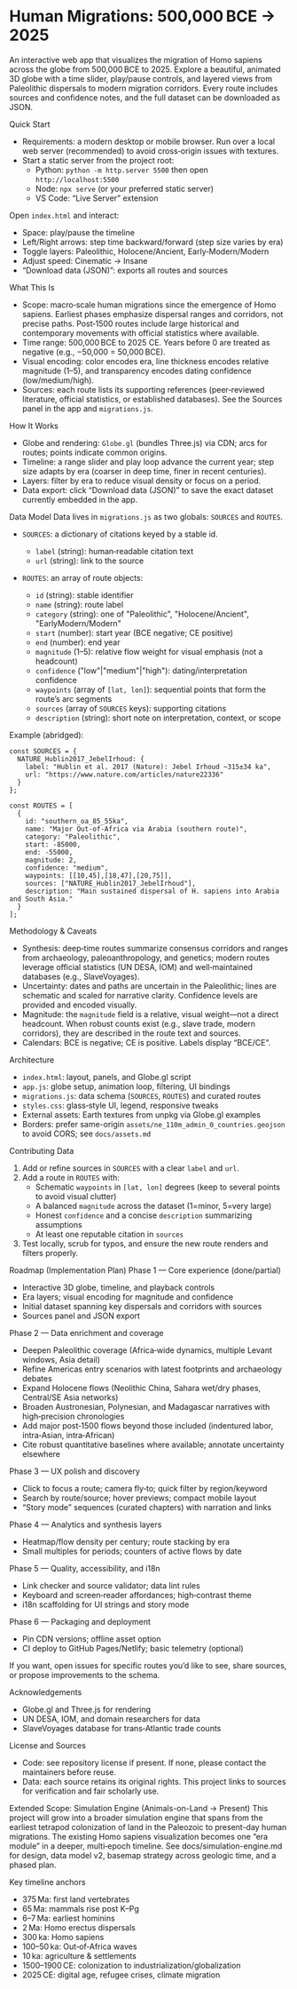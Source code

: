 # Human Migrations: 500,000 BCE → 2025

An interactive web app that visualizes the migration of Homo sapiens across the globe from 500,000 BCE to 2025. Explore a beautiful, animated 3D globe with a time slider, play/pause controls, and layered views from Paleolithic dispersals to modern migration corridors. Every route includes sources and confidence notes, and the full dataset can be downloaded as JSON.


Quick Start
- Requirements: a modern desktop or mobile browser. Run over a local web server (recommended) to avoid cross‑origin issues with textures.
- Start a static server from the project root:
  - Python: `python -m http.server 5500` then open `http://localhost:5500`
  - Node: `npx serve` (or your preferred static server)
  - VS Code: “Live Server” extension

Open `index.html` and interact:
- Space: play/pause the timeline
- Left/Right arrows: step time backward/forward (step size varies by era)
- Toggle layers: Paleolithic, Holocene/Ancient, Early‑Modern/Modern
- Adjust speed: Cinematic → Insane
- “Download data (JSON)”: exports all routes and sources


What This Is
- Scope: macro‑scale human migrations since the emergence of Homo sapiens. Earliest phases emphasize dispersal ranges and corridors, not precise paths. Post‑1500 routes include large historical and contemporary movements with official statistics where available.
- Time range: 500,000 BCE to 2025 CE. Years before 0 are treated as negative (e.g., −50,000 = 50,000 BCE).
- Visual encoding: color encodes era, line thickness encodes relative magnitude (1–5), and transparency encodes dating confidence (low/medium/high).
- Sources: each route lists its supporting references (peer‑reviewed literature, official statistics, or established databases). See the Sources panel in the app and `migrations.js`.


How It Works
- Globe and rendering: `Globe.gl` (bundles Three.js) via CDN; arcs for routes; points indicate common origins.
- Timeline: a range slider and play loop advance the current year; step size adapts by era (coarser in deep time, finer in recent centuries).
- Layers: filter by era to reduce visual density or focus on a period.
- Data export: click “Download data (JSON)” to save the exact dataset currently embedded in the app.


Data Model
Data lives in `migrations.js` as two globals: `SOURCES` and `ROUTES`.

- `SOURCES`: a dictionary of citations keyed by a stable id.
  - `label` (string): human‑readable citation text
  - `url` (string): link to the source

- `ROUTES`: an array of route objects:
  - `id` (string): stable identifier
  - `name` (string): route label
  - `category` (string): one of "Paleolithic", "Holocene/Ancient", "EarlyModern/Modern"
  - `start` (number): start year (BCE negative; CE positive)
  - `end` (number): end year
  - `magnitude` (1–5): relative flow weight for visual emphasis (not a headcount)
  - `confidence` ("low"|"medium"|"high"): dating/interpretation confidence
  - `waypoints` (array of `[lat, lon]`): sequential points that form the route’s arc segments
  - `sources` (array of `SOURCES` keys): supporting citations
  - `description` (string): short note on interpretation, context, or scope

Example (abridged):
```
const SOURCES = {
  NATURE_Hublin2017_JebelIrhoud: {
    label: "Hublin et al. 2017 (Nature): Jebel Irhoud ~315±34 ka",
    url: "https://www.nature.com/articles/nature22336"
  }
};

const ROUTES = [
  {
    id: "southern_oa_85_55ka",
    name: "Major Out‑of‑Africa via Arabia (southern route)",
    category: "Paleolithic",
    start: -85000,
    end: -55000,
    magnitude: 2,
    confidence: "medium",
    waypoints: [[10,45],[18,47],[20,75]],
    sources: ["NATURE_Hublin2017_JebelIrhoud"],
    description: "Main sustained dispersal of H. sapiens into Arabia and South Asia."
  }
];
```


Methodology & Caveats
- Synthesis: deep‑time routes summarize consensus corridors and ranges from archaeology, paleoanthropology, and genetics; modern routes leverage official statistics (UN DESA, IOM) and well‑maintained databases (e.g., SlaveVoyages).
- Uncertainty: dates and paths are uncertain in the Paleolithic; lines are schematic and scaled for narrative clarity. Confidence levels are provided and encoded visually.
- Magnitude: the `magnitude` field is a relative, visual weight—not a direct headcount. When robust counts exist (e.g., slave trade, modern corridors), they are described in the route text and sources.
- Calendars: BCE is negative; CE is positive. Labels display “BCE/CE”.


Architecture
- `index.html`: layout, panels, and Globe.gl script
- `app.js`: globe setup, animation loop, filtering, UI bindings
- `migrations.js`: data schema (`SOURCES`, `ROUTES`) and curated routes
- `styles.css`: glass‑style UI, legend, responsive tweaks
- External assets: Earth textures from unpkg via Globe.gl examples
 - Borders: prefer same-origin `assets/ne_110m_admin_0_countries.geojson` to avoid CORS; see `docs/assets.md`


Contributing Data
1) Add or refine sources in `SOURCES` with a clear `label` and `url`.
2) Add a route in `ROUTES` with:
   - Schematic `waypoints` in `[lat, lon]` degrees (keep to several points to avoid visual clutter)
   - A balanced `magnitude` across the dataset (1=minor, 5=very large)
   - Honest `confidence` and a concise `description` summarizing assumptions
   - At least one reputable citation in `sources`
3) Test locally, scrub for typos, and ensure the new route renders and filters properly.


Roadmap (Implementation Plan)
Phase 1 — Core experience (done/partial)
- Interactive 3D globe, timeline, and playback controls
- Era layers; visual encoding for magnitude and confidence
- Initial dataset spanning key dispersals and corridors with sources
- Sources panel and JSON export

Phase 2 — Data enrichment and coverage
- Deepen Paleolithic coverage (Africa‑wide dynamics, multiple Levant windows, Asia detail)
- Refine Americas entry scenarios with latest footprints and archaeology debates
- Expand Holocene flows (Neolithic China, Sahara wet/dry phases, Central/SE Asia networks)
- Broaden Austronesian, Polynesian, and Madagascar narratives with high‑precision chronologies
- Add major post‑1500 flows beyond those included (indentured labor, intra‑Asian, intra‑African)
- Cite robust quantitative baselines where available; annotate uncertainty elsewhere

Phase 3 — UX polish and discovery
- Click to focus a route; camera fly‑to; quick filter by region/keyword
- Search by route/source; hover previews; compact mobile layout
- “Story mode” sequences (curated chapters) with narration and links

Phase 4 — Analytics and synthesis layers
- Heatmap/flow density per century; route stacking by era
- Small multiples for periods; counters of active flows by date

Phase 5 — Quality, accessibility, and i18n
- Link checker and source validator; data lint rules
- Keyboard and screen‑reader affordances; high‑contrast theme
- i18n scaffolding for UI strings and story mode

Phase 6 — Packaging and deployment
- Pin CDN versions; offline asset option
- CI deploy to GitHub Pages/Netlify; basic telemetry (optional)

If you want, open issues for specific routes you’d like to see, share sources, or propose improvements to the schema.


Acknowledgements
- Globe.gl and Three.js for rendering
- UN DESA, IOM, and domain researchers for data
- SlaveVoyages database for trans‑Atlantic trade counts


License and Sources
- Code: see repository license if present. If none, please contact the maintainers before reuse.
- Data: each source retains its original rights. This project links to sources for verification and fair scholarly use.


Extended Scope: Simulation Engine (Animals-on-Land → Present)
This project will grow into a broader simulation engine that spans from the earliest tetrapod colonization of land in the Paleozoic to present-day human migrations. The existing Homo sapiens visualization becomes one “era module” in a deeper, multi‑epoch timeline. See docs/simulation-engine.md for design, data model v2, basemap strategy across geologic time, and a phased plan.

Key timeline anchors
- 375 Ma: first land vertebrates
- 65 Ma: mammals rise post K–Pg
- 6–7 Ma: earliest hominins
- 2 Ma: Homo erectus dispersals
- 300 ka: Homo sapiens
- 100–50 ka: Out‑of‑Africa waves
- 10 ka: agriculture & settlements
- 1500–1900 CE: colonization to industrialization/globalization
- 2025 CE: digital age, refugee crises, climate migration
